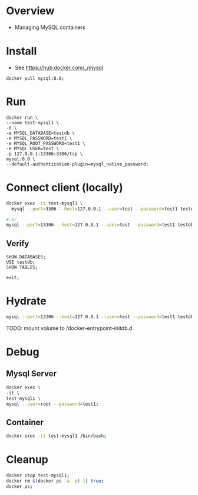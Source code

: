 # Overview
- Managing MySQL containers


# Install
- See https://hub.docker.com/_/mysql
```
docker pull mysql:8.0;
```


# Run
```
docker run \
--name test-mysql1 \
-d \
-e MYSQL_DATABASE=testdb \
-e MYSQL_PASSWORD=test1 \
-e MYSQL_ROOT_PASSWORD=test1 \
-e MYSQL_USER=test \
-p 127.0.0.1:13306:3306/tcp \
mysql:8.0 \
--default-authentication-plugin=mysql_native_password;
```


# Connect client (locally)
```bash
docker exec -it test-mysql1 \
  mysql --port=3306 --host=127.0.0.1 --user=test --password=test1 testdb;

# or
mysql --port=13306 --host=127.0.0.1 --user=test --password=test1 testdb;
```

## Verify
```
SHOW DATABASES;
USE testdb;
SHOW TABLES;

exit;
```


# Hydrate
```bash
mysql --port=13306 --host=127.0.0.1 --user=test --password=test1 testdb < ~/tmp/my-sql-statements.sql
```
TODO: mount volume to /docker-entrypoint-initdb.d


# Debug
## Mysql Server
```bash
docker exec \
-it \
test-mysql1 \
mysql --user=root --password=test1;
```

## Container
```bash
docker exec -it test-mysql1 /bin/bash;
```


# Cleanup
```bash
docker stop test-mysql1;
docker rm $(docker ps -a -q) || true;
docker ps;
```
